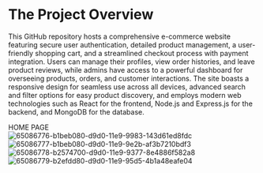 # The Project Overview

This GitHub repository hosts a comprehensive e-commerce website featuring secure user authentication, detailed product management, a user-friendly shopping cart, and a streamlined checkout process with payment integration. Users can manage their profiles, view order histories, and leave product reviews, while admins have access to a powerful dashboard for overseeing products, orders, and customer interactions. The site boasts a responsive design for seamless use across all devices, advanced search and filter options for easy product discovery, and employs modern web technologies such as React for the frontend, Node.js and Express.js for the backend, and MongoDB for the database.
<br>

HOME PAGE
<br>
![65086776-b1beb080-d9d0-11e9-9983-143d61ed8fdc](https://github.com/Creating-Content/E_Commerce_Project/assets/110709120/c0fae7ba-4c6f-420d-8828-67f7f992cb43)
<br>
![65086777-b1beb080-d9d0-11e9-9e2b-af3b7210bdf3](https://github.com/Creating-Content/E_Commerce_Project/assets/110709120/5d596a19-2f3a-466c-ab97-c1429ce76c62)
<br>
![65086778-b2574700-d9d0-11e9-9377-8e4886f582a8](https://github.com/Creating-Content/E_Commerce_Project/assets/110709120/8b39e9bd-cb5c-48a4-a819-fade674390ad)
<br>
![65086779-b2efdd80-d9d0-11e9-95d5-4b1a48eafe04](https://github.com/Creating-Content/E_Commerce_Project/assets/110709120/75a36b70-fb41-46ba-898b-e51c05c30749)
